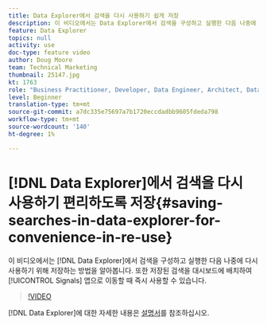 ```yaml
---
title: Data Explorer에서 검색을 다시 사용하기 쉽게 저장
description: 이 비디오에서는 Data Explorer에서 검색을 구성하고 실행한 다음 나중에 다시 사용하기 위해 저장하는 방법을 알아봅니다. 또한 저장된 검색을 대시보드에 배치하여 신호 앱으로 이동할 때 즉시 사용할 수 있습니다.
feature: Data Explorer
topics: null
activity: use
doc-type: feature video
author: Doug Moore
team: Technical Marketing
thumbnail: 25147.jpg
kt: 1763
role: "Business Practitioner, Developer, Data Engineer, Architect, Data Architect, Administrator, Leader"
level: Beginner
translation-type: tm+mt
source-git-commit: a7dc335e75697a7b1720eccdadbb9605fdeda798
workflow-type: tm+mt
source-wordcount: '140'
ht-degree: 1%

---
```



# [!DNL Data Explorer]에서 검색을 다시 사용하기 편리하도록 저장{#saving-searches-in-data-explorer-for-convenience-in-re-use}

이 비디오에서는 [!DNL Data Explorer]에서 검색을 구성하고 실행한 다음 나중에 다시 사용하기 위해 저장하는 방법을 알아봅니다. 또한 저장된 검색을 대시보드에 배치하여 [!UICONTROL Signals] 앱으로 이동할 때 즉시 사용할 수 있습니다.

>[!VIDEO](https://video.tv.adobe.com/v/25147/?quality=12)

[!DNL Data Explorer]에 대한 자세한 내용은 [설명서](https://experiencecloud.adobe.com/resources/help/en_US/aam/data-explorer.html)를 참조하십시오.